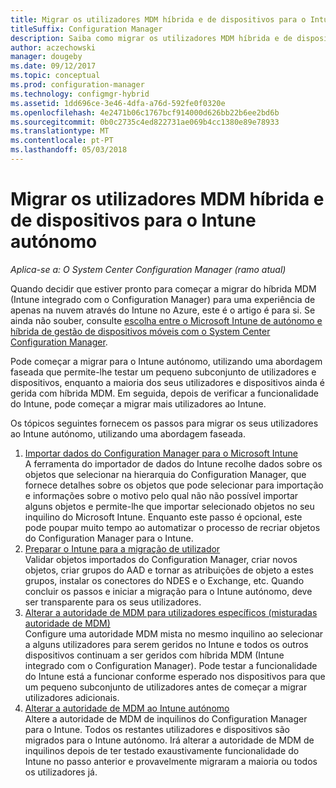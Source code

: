 ```yaml
---
title: Migrar os utilizadores MDM híbrida e de dispositivos para o Intune autónomo
titleSuffix: Configuration Manager
description: Saiba como migrar os utilizadores MDM híbrida e de dispositivos para o Intune no Azure.
author: aczechowski
manager: dougeby
ms.date: 09/12/2017
ms.topic: conceptual
ms.prod: configuration-manager
ms.technology: configmgr-hybrid
ms.assetid: 1dd696ce-3e46-4dfa-a76d-592fe0f0320e
ms.openlocfilehash: 4e2471b06c1767bcf914000d626bb22b6ee2bd6b
ms.sourcegitcommit: 0b0c2735c4ed822731ae069b4cc1380e89e78933
ms.translationtype: MT
ms.contentlocale: pt-PT
ms.lasthandoff: 05/03/2018
---
```

# <a name="migrate-hybrid-mdm-users-and-devices-to-intune-standalone"></a>Migrar os utilizadores MDM híbrida e de dispositivos para o Intune autónomo

*Aplica-se a: O System Center Configuration Manager (ramo atual)*    

Quando decidir que estiver pronto para começar a migrar do híbrida MDM (Intune integrado com o Configuration Manager) para uma experiência de apenas na nuvem através do Intune no Azure, este é o artigo é para si. Se ainda não souber, consulte [escolha entre o Microsoft Intune de autónomo e híbrida de gestão de dispositivos móveis com o System Center Configuration Manager](https://docs.microsoft.com/sccm/mdm/understand/choose-between-standalone-intune-and-hybrid-mobile-device-management). 

Pode começar a migrar para o Intune autónomo, utilizando uma abordagem faseada que permite-lhe testar um pequeno subconjunto de utilizadores e dispositivos, enquanto a maioria dos seus utilizadores e dispositivos ainda é gerida com híbrida MDM. Em seguida, depois de verificar a funcionalidade do Intune, pode começar a migrar mais utilizadores ao Intune.    

Os tópicos seguintes fornecem os passos para migrar os seus utilizadores ao Intune autónomo, utilizando uma abordagem faseada.    
  
1.  [Importar dados do Configuration Manager para o Microsoft Intune](migrate-import-data.md)   
    A ferramenta do importador de dados do Intune recolhe dados sobre os objetos que selecionar na hierarquia do Configuration Manager, que fornece detalhes sobre os objetos que pode selecionar para importação e informações sobre o motivo pelo qual não não possível importar alguns objetos e permite-lhe que importar selecionado objetos no seu inquilino do Microsoft Intune. Enquanto este passo é opcional, este pode poupar muito tempo ao automatizar o processo de recriar objetos do Configuration Manager para o Intune. 
2.  [Preparar o Intune para a migração de utilizador](migrate-prepare-intune.md)    
    Validar objetos importados do Configuration Manager, criar novos objetos, criar grupos do AAD e tornar as atribuições de objeto a estes grupos, instalar os conectores do NDES e o Exchange, etc. Quando concluir os passos e iniciar a migração para o Intune autónomo, deve ser transparente para os seus utilizadores.  
3.  [Alterar a autoridade de MDM para utilizadores específicos (misturadas autoridade de MDM)](migrate-mixed-authority.md)    
    Configure uma autoridade MDM mista no mesmo inquilino ao selecionar a alguns utilizadores para serem geridos no Intune e todos os outros dispositivos continuam a ser geridos com híbrida MDM (Intune integrado com o Configuration Manager). Pode testar a funcionalidade do Intune está a funcionar conforme esperado nos dispositivos para que um pequeno subconjunto de utilizadores antes de começar a migrar utilizadores adicionais. 
4.  [Alterar a autoridade de MDM ao Intune autónomo](change-mdm-authority.md)     
    Altere a autoridade de MDM de inquilinos do Configuration Manager para o Intune. Todos os restantes utilizadores e dispositivos são migrados para o Intune autónomo. Irá alterar a autoridade de MDM de inquilinos depois de ter testado exaustivamente funcionalidade do Intune no passo anterior e provavelmente migraram a maioria ou todos os utilizadores já.
